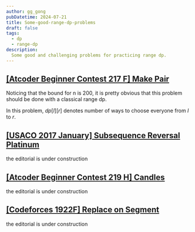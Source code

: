 ```yaml
---
author: gg_gong
pubDatetime: 2024-07-21
title: Some-good-range-dp-problems
draft: false
tags:
  - dp
  - range-dp
description:
  Some good and challenging problems for practicing range dp. 
---
```


## [[Atcoder Beginner Contest 217 F] Make Pair](https://atcoder.jp/contests/abc217/tasks/abc217_f)

Noticing that the bound for n is 200, it is pretty obvious that this problem should be done with a classical range dp. 

In this problem, $dp[l][r]$ denotes number of ways to choose everyone from $l$ to $r$.

## [[USACO 2017 January] Subsequence Reversal Platinum](https://usaco.org/index.php?page=viewproblem2&cpid=698)

the editorial is under construction

## [[Atcoder Beginner Contest 219 H] Candles](https://atcoder.jp/contests/abc219/tasks/abc219_h)

the editorial is under construction

## [[Codeforces 1922F] Replace on Segment](https://codeforces.com/problemset/problem/1922/F)

the editorial is under construction